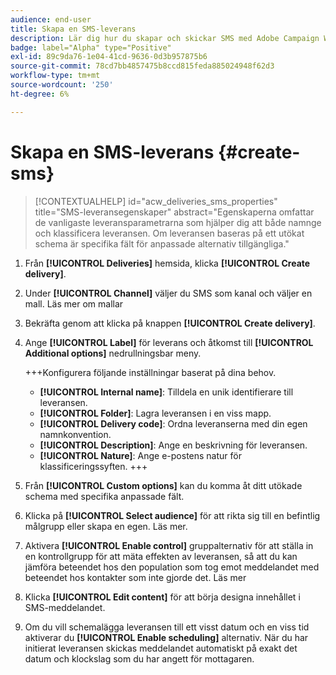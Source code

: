 ```yaml
---
audience: end-user
title: Skapa en SMS-leverans
description: Lär dig hur du skapar och skickar SMS med Adobe Campaign Web
badge: label="Alpha" type="Positive"
exl-id: 89c9da76-1e04-41cd-9636-0d3b957875b6
source-git-commit: 78cd7bb4857475b8ccd815feda885024948f62d3
workflow-type: tm+mt
source-wordcount: '250'
ht-degree: 6%

---
```


# Skapa en SMS-leverans {#create-sms}

>[!CONTEXTUALHELP]
>id="acw_deliveries_sms_properties"
>title="SMS-leveransegenskaper"
>abstract="Egenskaperna omfattar de vanligaste leveransparametrarna som hjälper dig att både namnge och klassificera leveransen. Om leveransen baseras på ett utökat schema är specifika fält för anpassade alternativ tillgängliga."

1. Från **[!UICONTROL Deliveries]** hemsida, klicka **[!UICONTROL Create delivery]**.

1. Under **[!UICONTROL Channel]** väljer du SMS som kanal och väljer en mall. Läs mer om mallar

1. Bekräfta genom att klicka på knappen **[!UICONTROL Create delivery]**.

1. Ange **[!UICONTROL Label]** för leverans och åtkomst till **[!UICONTROL Additional options]** nedrullningsbar meny.

   +++Konfigurera följande inställningar baserat på dina behov.
   * **[!UICONTROL Internal name]**: Tilldela en unik identifierare till leveransen.
   * **[!UICONTROL Folder]**: Lagra leveransen i en viss mapp.
   * **[!UICONTROL Delivery code]**: Ordna leveranserna med din egen namnkonvention.
   * **[!UICONTROL Description]**: Ange en beskrivning för leveransen.
   * **[!UICONTROL Nature]**: Ange e-postens natur för klassificeringssyften.
+++

1. Från **[!UICONTROL Custom options]** kan du komma åt ditt utökade schema med specifika anpassade fält.

1. Klicka på **[!UICONTROL Select audience]** för att rikta sig till en befintlig målgrupp eller skapa en egen. Läs mer.

1. Aktivera **[!UICONTROL Enable control]** gruppalternativ för att ställa in en kontrollgrupp för att mäta effekten av leveransen, så att du kan jämföra beteendet hos den population som tog emot meddelandet med beteendet hos kontakter som inte gjorde det. Läs mer

1. Klicka **[!UICONTROL Edit content]** för att börja designa innehållet i SMS-meddelandet.

1. Om du vill schemalägga leveransen till ett visst datum och en viss tid aktiverar du **[!UICONTROL Enable scheduling]** alternativ. När du har initierat leveransen skickas meddelandet automatiskt på exakt det datum och klockslag som du har angett för mottagaren.
